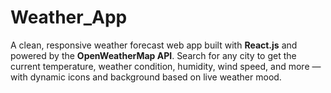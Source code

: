 # Weather_App
 A clean, responsive weather forecast web app built with **React.js** and powered by the **OpenWeatherMap API**. Search for any city to get the current temperature, weather condition, humidity, wind speed, and more — with dynamic icons and background based on live weather mood.
